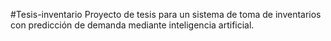#Tesis-inventario
Proyecto de tesis para un sistema de toma de inventarios con predicción de demanda mediante inteligencia artificial.